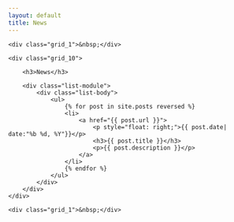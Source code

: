 ```yaml
---
layout: default
title: News
---
```


<div class="container_12">

    <div class="grid_1">&nbsp;</div>

    <div class="grid_10">

        <h3>News</h3>

        <div class="list-module">
            <div class="list-body">
                <ul>
                    {% for post in site.posts reversed %}
                    <li>
                        <a href="{{ post.url }}">
                            <p style="float: right;">{{ post.date| date:"%b %d, %Y"}}</p>
                            <h3>{{ post.title }}</h3>
                            <p>{{ post.description }}</p>
                        </a>
                    </li>
                    {% endfor %}
                </ul>
            </div>
        </div>
    </div>

    <div class="grid_1">&nbsp;</div>

</div>